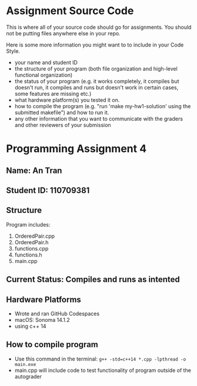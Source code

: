 # Assignment Source Code

This is where all of your source code should go for assignments. You should not be putting files anywhere else in your repo.

Here is some more information you might want to to include in your Code Style.

- your name and student ID
- the structure of your program (both file organization and high-level functional organization)
- the status of your program (e.g. it works completely, it compiles but doesn't run, it compiles and runs but doesn't work in certain cases, some features are missing etc.)
- what hardware platform(s) you tested it on.  
- how to compile the program (e.g. "run 'make my-hw1-solution' using the submitted makefile") and how to run it.
- any other information that you want to communicate with the graders and other reviewers of your submission

# Programming Assignment 4
## Name: An Tran
## Student ID: 110709381

## Structure
Program includes:
1. OrderedPair.cpp
2. OrderedPair.h
3. functions.cpp
4. functions.h
5. main.cpp

## Current Status: Compiles and runs as intented

## Hardware Platforms
- Wrote and ran GitHub Codespaces
- macOS: Sonoma 14.1.2
- using c++ 14

## How to compile program
- Use this command in the terminal: `g++ -std=c++14 *.cpp -lpthread -o main.exe`
- main.cpp will include code to test functionality of program outside of the autograder
